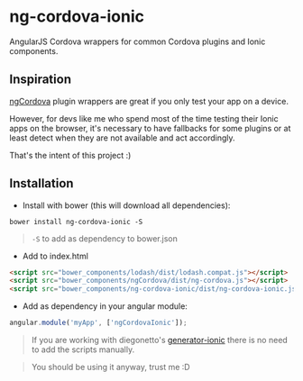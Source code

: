 # ng-cordova-ionic

AngularJS Cordova wrappers for common Cordova plugins and Ionic components.

## Inspiration

[ngCordova](https://github.com/driftyco/ng-cordova) plugin wrappers are great if you only test your app on a device.

However, for devs like me who spend most of the time testing their Ionic apps on the browser, it's necessary to have fallbacks for some plugins or at least detect when they are not available and act accordingly.

That's the intent of this project :)

## Installation

- Install with bower (this will download all dependencies):

`bower install ng-cordova-ionic -S`

> `-S` to add as dependency to bower.json

- Add to index.html

```html
<script src="bower_components/lodash/dist/lodash.compat.js"></script>
<script src="bower_components/ngCordova/dist/ng-cordova.js"></script>
<script src="bower_components/ng-cordova-ionic/dist/ng-cordova-ionic.js"></script>
```

- Add as dependency in your angular module:

```javascript
angular.module('myApp', ['ngCordovaIonic']);
```

> If you are working with diegonetto's [generator-ionic](https://github.com/diegonetto/generator-ionic) there is no need to add the scripts manually.

> You should be using it anyway, trust me :D

